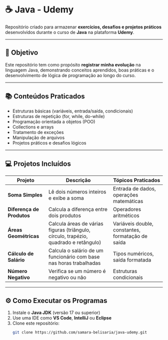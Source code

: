# ☕ Java - Udemy

Repositório criado para armazenar **exercícios, desafios e projetos práticos** desenvolvidos durante o curso de **Java** na plataforma **Udemy**.

---

## 🎯 Objetivo

Este repositório tem como propósito **registrar minha evolução** na linguagem Java, demonstrando conceitos aprendidos, boas práticas e o desenvolvimento de lógica de programação ao longo do curso.

---

## 📚 Conteúdos Praticados

- Estruturas básicas (variáveis, entrada/saída, condicionais)
- Estruturas de repetição (for, while, do-while)
- Programação orientada a objetos (POO)
- Collections e arrays
- Tratamento de exceções
- Manipulação de arquivos
- Projetos práticos e desafios lógicos

---

## 💻 Projetos Incluídos

| Projeto | Descrição | Tópicos Praticados |
|----------|------------|--------------------|
| **Soma Simples** | Lê dois números inteiros e exibe a soma | Entrada de dados, operações matemáticas |
| **Diferença de Produtos** | Calcula a diferença entre dois produtos | Operadores aritméticos |
| **Áreas Geométricas** | Calcula áreas de várias figuras (triângulo, círculo, trapézio, quadrado e retângulo) | Variáveis double, constantes, formatação de saída |
| **Cálculo de Salário** | Calcula o salário de um funcionário com base nas horas trabalhadas | Tipos numéricos, saída formatada |
| **Número Negativo** | Verifica se um número é negativo ou não | Estruturas condicionais |

---

## ⚙️ Como Executar os Programas

1. Instale o **Java JDK** (versão 17 ou superior)
2. Use uma IDE como **VS Code**, **IntelliJ** ou **Eclipse**
3. Clone este repositório:
   ```bash
   git clone https://github.com/samara-belisaria/java-udemy.git

